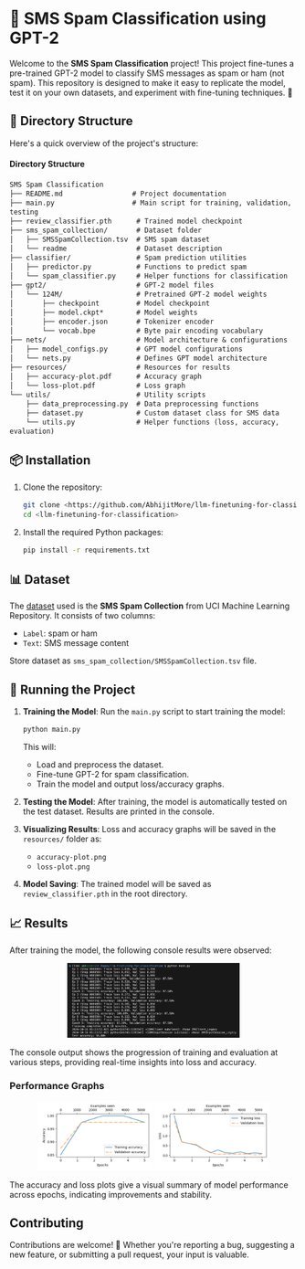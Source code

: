 # 📩 SMS Spam Classification using GPT-2

Welcome to the **SMS Spam Classification** project! This project fine-tunes a pre-trained GPT-2 model to classify SMS messages as spam or ham (not spam). This repository is designed to make it easy to replicate the model, test it on your own datasets, and experiment with fine-tuning techniques. 🚀

## 📂 Directory Structure

Here's a quick overview of the project's structure:

#### Directory Structure

```plaintext
SMS Spam Classification
├── README.md                 # Project documentation
├── main.py                   # Main script for training, validation, testing
├── review_classifier.pth      # Trained model checkpoint
├── sms_spam_collection/       # Dataset folder
│   ├── SMSSpamCollection.tsv  # SMS spam dataset
│   └── readme                 # Dataset description
├── classifier/                # Spam prediction utilities
│   ├── predictor.py           # Functions to predict spam
│   └── spam_classifier.py     # Helper functions for classification
├── gpt2/                      # GPT-2 model files
│   └── 124M/                  # Pretrained GPT-2 model weights
│       ├── checkpoint         # Model checkpoint
│       ├── model.ckpt*        # Model weights
│       ├── encoder.json       # Tokenizer encoder
│       └── vocab.bpe          # Byte pair encoding vocabulary
├── nets/                      # Model architecture & configurations
│   ├── model_configs.py       # GPT model configurations
│   └── nets.py                # Defines GPT model architecture
├── resources/                 # Resources for results
│   ├── accuracy-plot.pdf      # Accuracy graph
│   └── loss-plot.pdf          # Loss graph
└── utils/                     # Utility scripts
    ├── data_preprocessing.py  # Data preprocessing functions
    ├── dataset.py             # Custom dataset class for SMS data
    └── utils.py               # Helper functions (loss, accuracy, evaluation)
```

## 📦 Installation
1. Clone the repository:
    ```bash
    git clone <https://github.com/AbhijitMore/llm-finetuning-for-classification.git>
    cd <llm-finetuning-for-classification>
    ```

2. Install the required Python packages:
    ```bash
    pip install -r requirements.txt
    ```

## 📊 Dataset
The [dataset](https://archive.ics.uci.edu/static/public/228/sms+spam+collection.zip) used is the **SMS Spam Collection** from UCI Machine Learning Repository.
It consists of two columns:
- `Label`: spam or ham
- `Text`: SMS message content

Store dataset as `sms_spam_collection/SMSSpamCollection.tsv` file.

## 🏃 Running the Project
1. **Training the Model**:
    Run the `main.py` script to start training the model:
    ```bash
    python main.py
    ```
    This will:
    - Load and preprocess the dataset.
    - Fine-tune GPT-2 for spam classification.
    - Train the model and output loss/accuracy graphs.

2. **Testing the Model**:
    After training, the model is automatically tested on the test dataset. Results are printed in the console.

3. **Visualizing Results**:
    Loss and accuracy graphs will be saved in the `resources/` folder as:
    - `accuracy-plot.png`
    - `loss-plot.png`

4. **Model Saving**:
    The trained model will be saved as `review_classifier.pth` in the root directory.

## 📈 Results

After training the model, the following console results were observed:

<p align="center">
  <img src="resources/training_progression.png" alt="Training Progression Console" width="60%" />
</p>

The console output shows the progression of training and evaluation at various steps, providing real-time insights into loss and accuracy.

### Performance Graphs
<p align="center">
  <img src="resources/accuracy-plot.png" alt="Accuracy Plot" width="40%" />
  <img src="resources/loss-plot.png" alt="Loss Plot" width="40%" />
</p>

The accuracy and loss plots give a visual summary of model performance across epochs, indicating improvements and stability.

## Contributing
Contributions are welcome! 🎉 Whether you're reporting a bug, suggesting a new feature, or submitting a pull request, your input is valuable.
